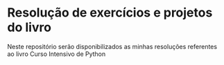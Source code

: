 # Resolução de exercícios e projetos do livro
Neste repositório serão disponibilizados as minhas resoluções referentes ao livro Curso Intensivo de Python